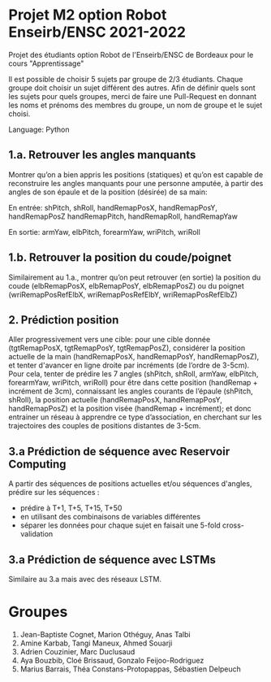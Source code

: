 # Projet M2 option Robot Enseirb/ENSC 2021-2022
Projet des étudiants option Robot de l'Enseirb/ENSC de Bordeaux pour le cours "Apprentissage"

Il est possible de choisir 5 sujets par groupe de 2/3 étudiants. Chaque groupe doit choisir un sujet différent des autres.
Afin de définir quels sont les sujets pour quels groupes, merci de faire une Pull-Request en donnant les noms et prénoms des membres du groupe, un nom de groupe et le sujet choisi.

Language: Python

## 1.a. Retrouver les angles manquants
Montrer qu’on a bien appris les positions (statiques) et qu’on est capable de reconstruire les angles manquants pour une personne amputée, à partir des angles de son épaule et de la position (désirée) de sa main:

En entrée: 
shPitch, shRoll, 
handRemapPosX, handRemapPosY, handRemapPosZ
handRemapPitch, handRemapRoll, handRemapYaw

En sortie: 
armYaw, elbPitch, forearmYaw, wriPitch, wriRoll

## 1.b. Retrouver la position du coude/poignet
Similairement au 1.a., montrer qu’on peut retrouver (en sortie) la position du coude (elbRemapPosX, elbRemapPosY, elbRemapPosZ) ou du poignet (wriRemapPosRefElbX, wriRemapPosRefElbY, wriRemapPosRefElbZ)

## 2. Prédiction position
Aller progressivement vers une cible: pour une cible donnée (tgtRemapPosX, tgtRemapPosY, tgtRemapPosZ), considérer la position actuelle de la main (handRemapPosX, handRemapPosY, handRemapPosZ), et tenter d'avancer en ligne droite par incréments (de l’ordre de 3-5cm). Pour cela, tenter de prédire les 7 angles (shPitch, shRoll, armYaw, elbPitch, forearmYaw, wriPitch, wriRoll) pour être dans cette position (handRemap + incrément de 3cm), connaissant les angles courants de l’épaule (shPitch, shRoll), la position actuelle (handRemapPosX, handRemapPosY, handRemapPosZ) et la position visée (handRemap + incrément); et donc entrainer un réseau à apprendre ce type d’association, en cherchant sur les trajectoires des couples de positions distantes de 3-5cm. 

## 3.a Prédiction de séquence avec Reservoir Computing
A partir des séquences de positions actuelles et/ou séquences d'angles, prédire sur les séquences :
- prédire à T+1, T+5, T+15, T+50
- en utilisant des combinaisons de variables différentes
- séparer les données pour chaque sujet en faisait une 5-fold cross-validation 


## 3.a Prédiction de séquence avec LSTMs
Similaire au 3.a mais avec des réseaux LSTM.

# Groupes
1. Jean-Baptiste Cognet, Marion Othéguy, Anas Talbi
2. Amine Karbab, Tangi Maneux, Ahmed Souarji
3. Adrien Couzinier, Marc Duclusaud
4. Aya Bouzbib, Cloé Brissaud, Gonzalo Feijoo-Rodriguez
5. Marius Barrais, Théa Constans-Protopappas, Sébastien Delpeuch
